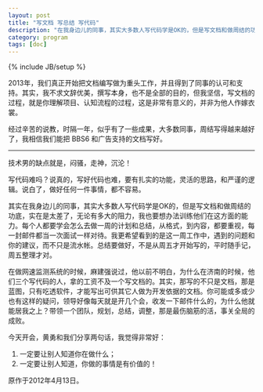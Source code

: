 ```yaml
---
layout: post
title: "写文档 写总结 写代码"
description: "在我身边儿的同事，其实大多数人写代码学是OK的，但是写文档和做周结的功底，实在是太差了，无论有多大的阻力，我也要想办法训练他们在这方面的能力。每个人都要学会怎么去做一周的计划和总结，从格式，到内容，都要重视，每一封邮件都当一次面试一样对待。我更希望看到的是这一周工作中，遇到的问题和你的建议，而不只是流水帐。总结要做好，不是从周五才开始写的，平时随手记，周五整理才对。"
category: program
tags: [doc]
---
```

{% include JB/setup %}

2013年，我们真正开始把文档编写做为重头工作，并且得到了同事的认可和支持。其实，我不求文辞优美，撰写本身，也不是全部的目的，但我坚信，写文档的过程，就是你理解项目、认知流程的过程，这是非常有意义的，并非为他人作嫁衣裳。

经过辛苦的说教，时隔一年，似乎有了一些成果，大多数同事，周结写得越来越好了，我相信我们能把 BBS6 和广告支持的文档写好。

----

技术男的缺点就是，闷骚，走神，沉沦！

写代码难吗？说真的，写好代码也难，要有扎实的功能，灵活的思路，和严谨的逻辑。说白了，做好任何一件事情，都不容易。

其实在我身边儿的同事，其实大多数人写代码学是OK的，但是写文档和做周结的功底，实在是太差了，无论有多大的阻力，我也要想办法训练他们在这方面的能力。每个人都要学会怎么去做一周的计划和总结，从格式，到内容，都要重视，每一封邮件都当一次面试一样对待。我更希望看到的是这一周工作中，遇到的问题和你的建议，而不只是流水帐。总结要做好，不是从周五才开始写的，平时随手记，周五整理才对。

在做网速监测系统的时候，麻建强说过，他以前不明白，为什么在济南的时候，他们三个写代码的人，拿的工资不及一个写文档的。其实，那写的不只是文档，那是蓝图，只有吃透软件，才能写出可供其它人做为开发依据的文档。你可能或多或少也有这样的疑问，领导好像每天就是开几个会，收发一下邮件什么的，为什么他就能居我之上？带领一个团队，规划，总结，调整，那是最伤脑筋的活，事关全局的成败。

今天开会，黄勇和我们分享两句话，我觉得非常好：

1. 一定要让别人知道你在做什么；
2. 一定要让别人知道，你做的事情是有价值的！

原作于2012年4月13日。